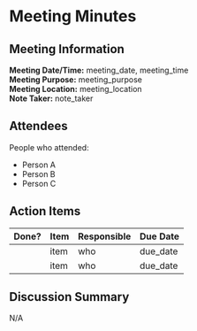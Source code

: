 # Meeting Minutes
## Meeting Information
**Meeting Date/Time:** meeting_date, meeting_time  
**Meeting Purpose:** meeting_purpose  
**Meeting Location:** meeting_location  
**Note Taker:** note_taker  

## Attendees
People who attended:
- Person A
- Person B
- Person C

## Action Items
| Done? | Item | Responsible | Due Date |
| ---- | ---- | ---- | ---- |
| | item | who | due_date |
| | item | who | due_date |

## Discussion Summary
N/A
